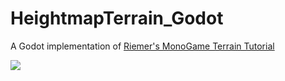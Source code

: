 # HeightmapTerrain_Godot

A Godot implementation of [Riemer's MonoGame Terrain Tutorial](https://github.com/simondarksidej/XNAGameStudio/wiki/Riemers3DXNA1Terrainoverview)

![](./Simple3DTerrain/preview.gif)
